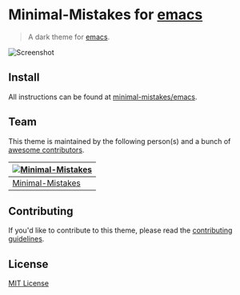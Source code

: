 # Minimal-Mistakes for [emacs](https://www.emacs.org/)

> A dark theme for [emacs](https://www.emacs.org/).

![Screenshot](https://raw.githubusercontent.com/minimal-mistakes/emacs/main/screenshot.png)

## Install

All instructions can be found at [minimal-mistakes/emacs](https://minimalmistakes.org/apps/code-editors/emacs).

## Team

This theme is maintained by the following person(s) and a bunch of [awesome contributors](https://github.com/minimal-mistakes/emacs/graphs/contributors).

| [![Minimal-Mistakes](https://avatars.githubusercontent.com/u/99121492?s=125)](https://github.com/Minimal-Mistakes) |
| ------------------------------------------------------------------------------------------------------------------ |
| [Minimal-Mistakes](https://github.com/Minimal-Mistakes)                                                            |

## Contributing

If you'd like to contribute to this theme, please read the [contributing guidelines](./.github/CONTRIBUTING.md).

## License

[MIT License](./LICENSE)
